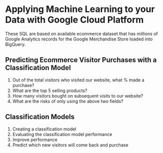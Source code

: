 # Applying Machine Learning to your Data with Google Cloud Platform
These SQL are based on available ecommerce dataset that has millions of Google Analytics records for the Google Merchandise Store loaded into BigQuery. 

## Predicting Ecommerce Visitor Purchases with a Classification Model

1. Out of the total visitors who visited our website, what % made a purchase?
2. What are the top 5 selling products?
3. How many visitors bought on subsequent visits to our website?
4. What are the risks of only using the above two fields?


## Classification Models

1. Creating a classification model
2. Evaluating the classification model performance
3. Improve performance
4. Predict which new visitors will come back and purchase
